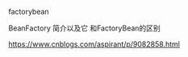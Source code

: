 

factorybean

BeanFactory 简介以及它 和FactoryBean的区别

https://www.cnblogs.com/aspirant/p/9082858.html




